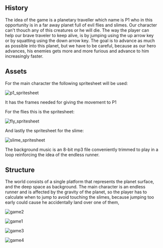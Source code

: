 ## History

The idea of the game is a planetary traveller which name is P1 who in this opportunity is in a far away planet full of evil flies and slimes. Our character can't thouch any of this creatures or he will die. The way the player can help our brave traveler to keep alive, is by jumping using the up arrow key or by squatting using the down arrow key. The goal is to advance as much as possible into this planet, but we have to be careful, because as our hero advances, his enemies gets more and more furious and advance to him increasingly faster.

## Assets

For the main character the following spritesheet will be used:

![p1_spritesheet](https://user-images.githubusercontent.com/53324035/91672200-9c179d80-eaf2-11ea-9c0e-732274df51e6.png)

It has the frames needed for giving the movement to P1

For the flies this is the spritesheet:

![fly_spritesheet](https://user-images.githubusercontent.com/53324035/91672202-9fab2480-eaf2-11ea-933c-632279bd6602.png)

And lastly the spritesheet for the slime:

![slime_spritesheet](https://user-images.githubusercontent.com/53324035/91672205-a2a61500-eaf2-11ea-92e3-42fb607f2e9f.png)

The background music is an 8-bit mp3 file conveniently trimmed to play in a loop reinforcing the idea of the endless runner.

## Structure

The world consists of a single platform that represents the planet surface, and the deep space as background. The main character is an endless runner and is affected by the gravity of the planet, so the player has to calculate when to jump to avoid touching the slimes, because jumping too early could cause he accidentally land over one of them, 



![game2](https://user-images.githubusercontent.com/53324035/91667258-da986280-eac8-11ea-8389-253edb576465.png)



![game1](https://user-images.githubusercontent.com/53324035/91667256-d66c4500-eac8-11ea-8c5a-f808fa65e546.png)


![game3](https://user-images.githubusercontent.com/53324035/91667259-dd935300-eac8-11ea-9e6a-fd4a7be47b89.png)

![game4](https://user-images.githubusercontent.com/53324035/91667261-e126da00-eac8-11ea-8056-8451cd22981b.png)
